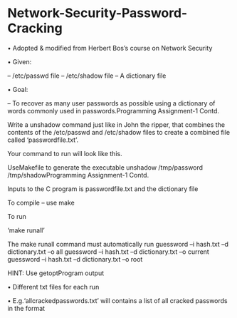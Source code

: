 # Network-Security-Password-Cracking


• Adopted & modified from Herbert Bos’s course on Network Security

• Given:

– /etc/passwd file
– /etc/shadow file
– A dictionary file

• Goal:

– To recover as many user passwords as possible
using a dictionary of words commonly used in
passwords.Programming Assignment-1 Contd.

Write a unshadow command just like in
John the ripper, that combines the
contents of the /etc/passwd and
/etc/shadow files to create a combined
file called ‘passwordfile.txt’. 

Your command to run will look like this. 

UseMakefile to generate the executable
unshadow /tmp/password /tmp/shadowProgramming Assignment-1 Contd.


Inputs to the C program is passwordfile.txt and
the dictionary file

To compile – use make

To run

‘make runall’

The make runall command must automatically run
guessword –i hash.txt –d dictionary.txt –o all
guessword –i hash.txt –d dictionary.txt –o current
guessword –i hash.txt –d dictionary.txt –o root

HINT: Use getoptProgram output


• Different txt files for each run

• E.g.‘allcrackedpasswords.txt’ will
contains a list of all cracked passwords in the format


